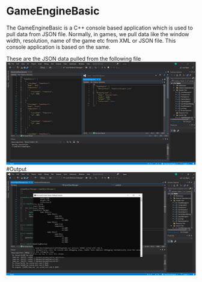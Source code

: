 # GameEngineBasic
The GameEngineBasic is a C++ console based application which is used to pull data from JSON file. Normally, in games, we pull data like the window width, resolution, name of the game etc from XML or JSON file. This console application is based on the same.

These are the JSON data pulled from the following file
![](/img/JSONFile.png)
#Output
![](/img/Output.png)
